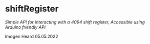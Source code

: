 # shiftRegister
_Simple API for interacting with a 4094 shift register, Accessible using Arduino friendly API_

Imogen Heard
05.05.2022




